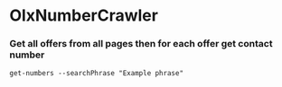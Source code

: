 # OlxNumberCrawler
### Get all offers from all pages then for each offer get contact number
``get-numbers --searchPhrase "Example phrase"``
